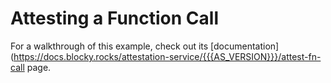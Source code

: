 # Attesting a Function Call

For a walkthrough of this example, check out its 
[documentation](https://docs.blocky.rocks/attestation-service/{{{AS_VERSION}}}/attest-fn-call
page.

